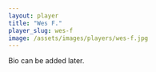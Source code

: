 ```yaml
---
layout: player
title: "Wes F."
player_slug: wes-f
image: /assets/images/players/wes-f.jpg
---
```

Bio can be added later.
